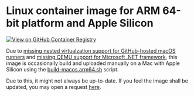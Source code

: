# Linux container image for ARM 64-bit platform and Apple Silicon

[![View on GitHub Container Registry](https://img.shields.io/badge/View%20in-GitHub%20Container%20Registry-blue?logo=github)](https://ghcr.io/workoho/azauto-common-runbook-fw)

Due to [missing nested virtualzation support for GitHub-hosted macOS runners](https://docs.github.com/en/actions/using-github-hosted-runners/about-larger-runners/about-larger-runners#limitations-for-macos-larger-runners) and [missing QEMU support for Microsoft .NET framework](https://github.com/PowerShell/PowerShell-Docker/wiki/Known-Issues#arm-and-qemu-not-supported), this image is occasionally build and uploaded manually on a Mac with Apple Silicon using the [build-macos.arm64.sh](https://github.com/Workoho/AzAuto-Common-Runbook-FW.Docker/blob/main/scripts/build-macos.arm64.sh) script.

Due to this, it might not always be up-to-date. If you feel the image shall be updated, you may open a request [here](https://github.com/Workoho/AzAuto-Common-Runbook-FW/issues/new?labels=enhancement&template=feature-request---.md).
